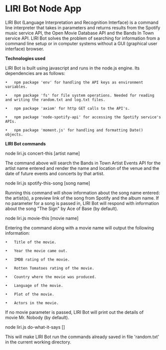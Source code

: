 # LIRI Bot Node App
LIRI Bot (Language Interpretation and Recognition Interface) is a command line interpreter that takes in parameters and returns results from the Spotify music service API, the Open Movie Database API and the Bands In Town service API. LIRI Bot solves the problem of searching for information from a command line setup or in computer systems without a GUI (graphical user interface) browser.

<strong>Technologies used</strong>

LIRI Bot is built using javascript and runs in the node.js engine. Its dependencies are as follows:

	•	npm package 'env' for handling the API keys as environment variables.
	
	•	npm package 'fs' for file system operations. Needed for reading and writing the random.txt and log.txt files.
	
	•	npm package 'axiom' for http GET calls to the API's.
	
	•	npm package 'node-spotify-api' for accessing the Spotify service's APIs.
	
	•	npm package 'moment.js' for handling and formatting Date() objects.

<strong>LIRI Bot commands</strong>

node liri.js concert-this [artist name]
	
The command above will search the Bands in Town Artist Events API for the artist name entered and render the name and location of the venue and the date of future events and concerts by that artist.
	
node liri.js spotify-this-song [song name]
	
Running this command will show information about the song name entered: the artist(s), a preview link of the song from Spotify and the album name. If no parameter for a song is passed in, LIRI Bot will respond with information about the song "The Sign" by Ace of Base (by default). 
	
node liri.js movie-this [movie name]
	
Entering the command along with a movie name will output the following information:

	•	Title of the movie.
	
	•	Year the movie came out.
	
	•	IMDB rating of the movie.
	
	•	Rotten Tomatoes rating of the movie.
	
	•	Country where the movie was produced.
	
	•	Language of the movie.
	
	•	Plot of the movie.
	
	•	Actors in the movie.

If no movie parameter is passed, LIRI Bot will print out the details of movie Mr. Nobody (by default). 
	
node liri.js do-what-it-says []
	
This will make LIRI Bot run the commands already saved in file 'random.txt' in the current working directory.
